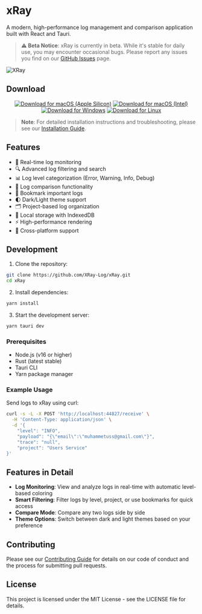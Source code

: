 # xRay

A modern, high-performance log management and comparison application built with React and Tauri.

> **⚠️ Beta Notice**: xRay is currently in beta. While it's stable for daily use, you may encounter occasional bugs. Please report any issues you find on our [GitHub Issues](https://github.com/XRay-Log/xRay/issues) page.

![XRay](https://github.com/xRay-Log/xRay/blob/main/assets/featured.jpg?raw=true)

## Download

<div align="center">

[![Download for macOS (Apple Silicon)](https://img.shields.io/badge/Download_for_macOS-M1/M2-000000?style=for-the-badge&logo=apple&logoColor=white)](https://github.com/XRay-Log/xRay/releases/latest/download/xRay_aarch64.dmg)
[![Download for macOS (Intel)](https://img.shields.io/badge/Download_for_macOS-Intel-000000?style=for-the-badge&logo=apple&logoColor=white)](https://github.com/XRay-Log/xRay/releases/latest/download/xRay_x64.dmg)
[![Download for Windows](https://img.shields.io/badge/Download_for_Windows-0078D4?style=for-the-badge&logo=windows11&logoColor=white)](https://github.com/XRay-Log/xRay/releases/latest/download/xRay_x64.msi)
[![Download for Linux](https://img.shields.io/badge/Download_for_Linux-FCC624?style=for-the-badge&logo=linux&logoColor=black)](https://github.com/XRay-Log/xRay/releases/latest/download/xRay.AppImage)

</div>

> **Note**: For detailed installation instructions and troubleshooting, please see our [Installation Guide](INSTALL.md).

## Features

- 🚀 Real-time log monitoring
- 🔍 Advanced log filtering and search
- 📊 Log level categorization (Error, Warning, Info, Debug)
- 🔄 Log comparison functionality
- 🔖 Bookmark important logs
- 🌓 Dark/Light theme support
- 🗂️ Project-based log organization
- 💾 Local storage with IndexedDB
- ⚡ High-performance rendering
- 🎯 Cross-platform support

## Development

1. Clone the repository:
```bash
git clone https://github.com/XRay-Log/xRay.git
cd xRay
```

2. Install dependencies:
```bash
yarn install
```

3. Start the development server:
```bash
yarn tauri dev
```

### Prerequisites

- Node.js (v16 or higher)
- Rust (latest stable)
- Tauri CLI
- Yarn package manager

### Example Usage

Send logs to xRay using curl:
```bash
curl -s -L -X POST 'http://localhost:44827/receive' \
  -H 'Content-Type: application/json' \
  -d '{
    "level": "INFO",
    "payload": "{\"email\":\"muhammetuss@gmail.com\"}",
    "trace": "null",
    "project": "Users Service"
}'
```

## Features in Detail

- **Log Monitoring**: View and analyze logs in real-time with automatic level-based coloring
- **Smart Filtering**: Filter logs by level, project, or use bookmarks for quick access
- **Compare Mode**: Compare any two logs side by side
- **Theme Options**: Switch between dark and light themes based on your preference

## Contributing

Please see our [Contributing Guide](./CONTRIBUTING.md) for details on our code of conduct and the process for submitting pull requests.

## License

This project is licensed under the MIT License - see the LICENSE file for details.